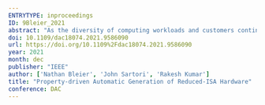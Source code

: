 ```yaml
---
ENTRYTYPE: inproceedings
ID: 9Bleier_2021
abstract: "As the diversity of computing workloads and customers continues to increase, so does the need to customize hardware at low cost for different computing needs. This work focuses on automatic customization of a given hardware, available as a soft or firm IP, through eliminating unneeded or undesired instruction set architecture (ISA) instructions. We present a property-based framework for automatically generating reduced-ISA hardware. Our framework directly operates on a given arbitrary RTL or gate-level netlist, uses property checking to identify gates that are guaranteed to not toggle if only a reduced ISA needs to be supported, and automatically eliminates these untoggleable gates to generate a new design. We show a 14% gate count reduction when the Ibex core is optimized using our framework for the instructions required by a set of embedded (MiBench) workloads. Reduced-ISA versions generated by our framework that support a limited set of ISA extensions and which cannot be generated using Ibex’s parameterization options provide 10%47% gate count reduction. For an obfuscated Cortex M0 netlist optimized to support the instructions in the MiBench benchmarks, we observe a 20% area reduction and 18% gate count reduction compared to the baseline core, demonstrating applicability of our framework to obfuscated designs. We demonstrate the scalability of our approach by applying our framework to a 100,000-gate RIDECORE design, showing a 14%-17% gate count reduction. "
doi: 10.1109/dac18074.2021.9586090
url: https://doi.org/10.1109%2Fdac18074.2021.9586090
year: 2021
month: dec
publisher: "IEEE"
author: ['Nathan Bleier', 'John Sartori', 'Rakesh Kumar']
title: "Property-driven Automatic Generation of Reduced-ISA Hardware"
conference: DAC
---
```

